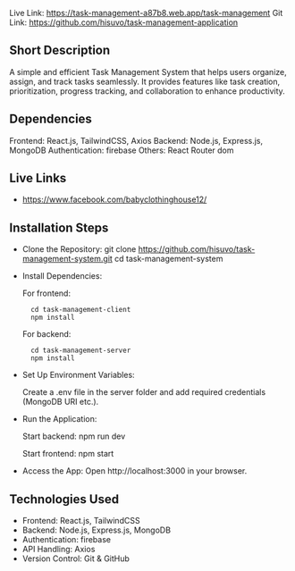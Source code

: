 Live Link: https://task-management-a87b8.web.app/task-management
Git Link: https://github.com/hisuvo/task-management-application

## Short Description

A simple and efficient Task Management System that helps users organize, assign, and track tasks seamlessly. It provides features like task creation, prioritization, progress tracking, and collaboration to enhance productivity.

## Dependencies

Frontend: React.js, TailwindCSS, Axios
Backend: Node.js, Express.js, MongoDB
Authentication: firebase
Others: React Router dom

## Live Links

- https://www.facebook.com/babyclothinghouse12/

## Installation Steps

- Clone the Repository:
  git clone https://github.com/hisuvo/task-management-system.git
  cd task-management-system

- Install Dependencies:

  For frontend:

        cd task-management-client
        npm install

  For backend:

        cd task-management-server
        npm install

- Set Up Environment Variables:

  Create a .env file in the server folder and add required credentials (MongoDB URI etc.).

- Run the Application:

  Start backend:
  npm run dev

  Start frontend:
  npm start

- Access the App:
  Open http://localhost:3000 in your browser.

## Technologies Used

- Frontend: React.js, TailwindCSS
- Backend: Node.js, Express.js, MongoDB
- Authentication: firebase
- API Handling: Axios
- Version Control: Git & GitHub
